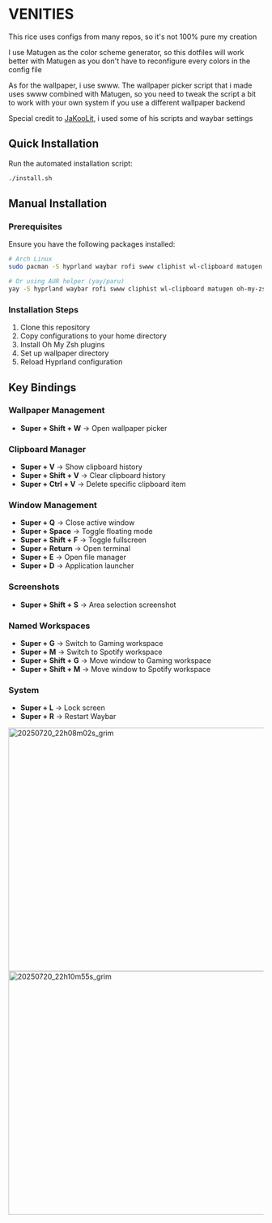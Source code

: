 # VENITIES
This rice uses configs from many repos, so it's not 100% pure my creation

I use Matugen as the color scheme generator, so this dotfiles will work better with Matugen as you don't have to reconfigure every colors in the config file

As for the wallpaper, i use swww. The wallpaper picker script that i made uses swww combined with Matugen, so you need to tweak the script a bit to work with your own system if you use a different wallpaper backend

Special credit to [JaKooLit](https://github.com/JaKooLit), i used some of his scripts and waybar settings


## Quick Installation

Run the automated installation script:
```bash
./install.sh
```

## Manual Installation

### Prerequisites
Ensure you have the following packages installed:
```bash
# Arch Linux
sudo pacman -S hyprland waybar rofi swww cliphist wl-clipboard matugen oh-my-zsh-git

# Or using AUR helper (yay/paru)
yay -S hyprland waybar rofi swww cliphist wl-clipboard matugen oh-my-zsh-git
```

### Installation Steps
1. Clone this repository
2. Copy configurations to your home directory
3. Install Oh My Zsh plugins
4. Set up wallpaper directory
5. Reload Hyprland configuration

## Key Bindings

### Wallpaper Management
- **Super + Shift + W** → Open wallpaper picker

### Clipboard Manager
- **Super + V** → Show clipboard history
- **Super + Shift + V** → Clear clipboard history
- **Super + Ctrl + V** → Delete specific clipboard item

### Window Management
- **Super + Q** → Close active window
- **Super + Space** → Toggle floating mode
- **Super + Shift + F** → Toggle fullscreen
- **Super + Return** → Open terminal
- **Super + E** → Open file manager
- **Super + D** → Application launcher

### Screenshots
- **Super + Shift + S** → Area selection screenshot

### Named Workspaces
- **Super + G** → Switch to Gaming workspace
- **Super + M** → Switch to Spotify workspace
- **Super + Shift + G** → Move window to Gaming workspace
- **Super + Shift + M** → Move window to Spotify workspace

### System
- **Super + L** → Lock screen
- **Super + R** → Restart Waybar

<img width="640" height="480" alt="20250720_22h08m02s_grim" src="https://github.com/user-attachments/assets/cdfc60a8-9241-4633-bc23-8d80ebe9f862" />

<img width="640" height="480" alt="20250720_22h10m55s_grim" src="https://github.com/user-attachments/assets/66696b8b-d479-4884-b10b-1920ae8b21a2" />


